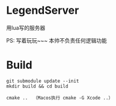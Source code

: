 # LegendServer
用lua写的服务器

PS: 写着玩玩~~~ 本帅不负责任何逻辑功能


# Build
```
git submodule update --init
mkdir build && cd build

cmake ..  （Macos执行 cmake -G Xcode ..）
```
